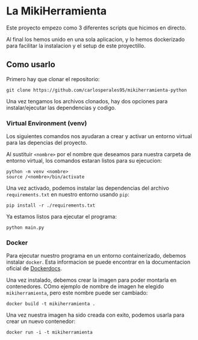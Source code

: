# La MikiHerramienta
Este proyecto empezo como 3 diferentes scripts que hicimos en directo.

Al final los hemos unido en una sola aplicacion, y lo hemos dockerizado para facilitar la instalacion y el setup de este proyectillo.

## Como usarlo

Primero hay que clonar el repositorio:
```
git clone https://github.com/carlosperales95/mikiherramienta-python
```

Una vez tengamos los archivos clonados, hay dos opciones para instalar/ejecutar las dependencias y codigo.

### Virtual Environment (venv)
Los siguientes comandos nos ayudaran a crear y activar un entorno virtual para las depencias del proyecto.

Al sustituir `<nombre>` por el nombre que deseamos para nuestra carpeta de entorno virtual, los comandos estaran listos para su ejecucion:
```
python -m venv <nombre>
source /<nombre>/bin/activate
```

Una vez activado, podemos instalar las dependencias del archivo `requirements.txt` en nuestro entorno usando `pip`:
```
pip install -r ./requirements.txt
```

Ya estamos listos para ejecutar el programa:
```
python main.py
```

### Docker

Para ejecutar nuestro programa en un entorno containerizado, debemos instalar `docker`. Esta informacion se puede encontrar en la documentacion oficial de [Dockerdocs](https://docs.docker.com/engine/install/).

Una vez instalado, debemos crear la imagen para poder montarla en contenedores. COmo ejemplo de nombre de imagen he elegido `mikiherramienta`, pero este nombre puede ser cambiado:
```
docker build -t mikiherramienta .
```

Una vez nuestra imagen ha sido creada con exito, podemos usarla para crear un nuevo contenedor:
```
docker run -i -t mikiherramienta
```
